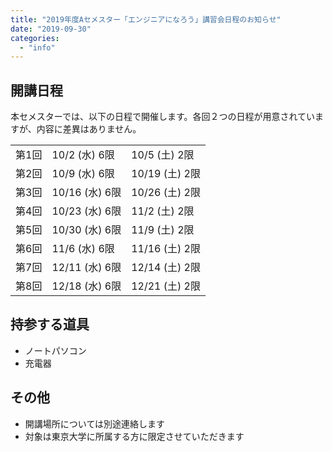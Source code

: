 ```yaml
---
title: "2019年度Aセメスター「エンジニアになろう」講習会日程のお知らせ"
date: "2019-09-30"
categories: 
  - "info"
---
```


## 開講日程

本セメスターでは、以下の日程で開催します。各回２つの日程が用意されていますが、内容に差異はありません。

<table class="wp-block-table is-style-stripes"><tbody><tr><td>第1回</td><td>10/2 (水) 6限</td><td>10/5 (土) 2限</td></tr><tr><td>第2回</td><td>10/9 (水) 6限</td><td>10/19 (土) 2限</td></tr><tr><td>第3回</td><td>10/16 (水) 6限</td><td>10/26 (土) 2限</td></tr><tr><td>第4回</td><td>10/23 (水) 6限</td><td>11/2 (土) 2限</td></tr><tr><td>第5回</td><td>10/30 (水) 6限</td><td>11/9 (土) 2限</td></tr><tr><td>第6回</td><td>11/6 (水) 6限</td><td>11/16 (土) 2限</td></tr><tr><td>第7回</td><td>12/11 (水) 6限</td><td>12/14 (土) 2限</td></tr><tr><td>第8回</td><td>12/18 (水) 6限</td><td>12/21 (土) 2限</td></tr></tbody></table>

## 持参する道具

- ノートパソコン
- 充電器

## その他

- 開講場所については別途連絡します
- 対象は東京大学に所属する方に限定させていただきます
